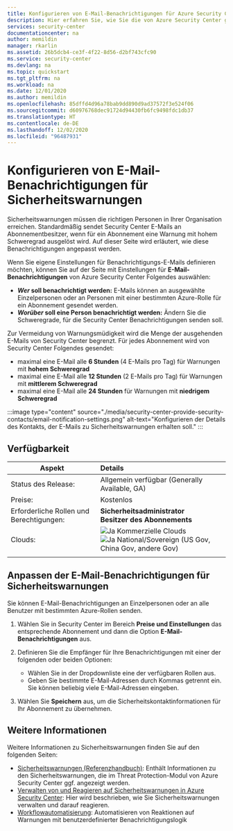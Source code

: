 ```yaml
---
title: Konfigurieren von E-Mail-Benachrichtigungen für Azure Security Center-Warnungen
description: Hier erfahren Sie, wie Sie die von Azure Security Center gesendeten E-Mail-Typen für Sicherheitswarnungen optimieren.
services: security-center
documentationcenter: na
author: memildin
manager: rkarlin
ms.assetid: 26b5dcb4-ce3f-4f22-8d56-d2bf743cfc90
ms.service: security-center
ms.devlang: na
ms.topic: quickstart
ms.tgt_pltfrm: na
ms.workload: na
ms.date: 12/01/2020
ms.author: memildin
ms.openlocfilehash: 85dffd4d96a78bab9dd890d9ad37572f3e524f06
ms.sourcegitcommit: d60976768dec91724d94430fb6fc9498fdc1db37
ms.translationtype: HT
ms.contentlocale: de-DE
ms.lasthandoff: 12/02/2020
ms.locfileid: "96487931"
---
```

# <a name="configure-email-notifications-for-security-alerts"></a>Konfigurieren von E-Mail-Benachrichtigungen für Sicherheitswarnungen 

Sicherheitswarnungen müssen die richtigen Personen in Ihrer Organisation erreichen. Standardmäßig sendet Security Center E-Mails an Abonnementbesitzer, wenn für ein Abonnement eine Warnung mit hohem Schweregrad ausgelöst wird. Auf dieser Seite wird erläutert, wie diese Benachrichtigungen angepasst werden.

Wenn Sie eigene Einstellungen für Benachrichtigungs-E-Mails definieren möchten, können Sie auf der Seite mit Einstellungen für **E-Mail-Benachrichtigungen** von Azure Security Center Folgendes auswählen:

- **_Wer_ soll benachrichtigt werden:** E-Mails können an ausgewählte Einzelpersonen oder an Personen mit einer bestimmten Azure-Rolle für ein Abonnement gesendet werden. 
- **_Worüber_ soll eine Person benachrichtigt werden:** Ändern Sie die Schweregrade, für die Security Center Benachrichtigungen senden soll.

Zur Vermeidung von Warnungsmüdigkeit wird die Menge der ausgehenden E-Mails von Security Center begrenzt. Für jedes Abonnement wird von Security Center Folgendes gesendet:

- maximal eine E-Mail alle **6 Stunden** (4 E-Mails pro Tag) für Warnungen mit **hohem Schweregrad**
- maximal eine E-Mail alle **12 Stunden** (2 E-Mails pro Tag) für Warnungen mit **mittlerem Schweregrad**
- maximal eine E-Mail alle **24 Stunden** für Warnungen mit **niedrigem Schweregrad**

:::image type="content" source="./media/security-center-provide-security-contacts/email-notification-settings.png" alt-text="Konfigurieren der Details des Kontakts, der E-Mails zu Sicherheitswarnungen erhalten soll." :::
 
## <a name="availability"></a>Verfügbarkeit

|Aspekt|Details|
|----|:----|
|Status des Release:|Allgemein verfügbar (Generally Available, GA)|
|Preise:|Kostenlos|
|Erforderliche Rollen und Berechtigungen:|**Sicherheitsadministrator**<br>**Besitzer des Abonnements** |
|Clouds:|![Ja](./media/icons/yes-icon.png) Kommerzielle Clouds<br>![Ja](./media/icons/yes-icon.png) National/Sovereign (US Gov, China Gov, andere Gov)|
|||


## <a name="customize-the-security-alerts-email-notifications"></a>Anpassen der E-Mail-Benachrichtigungen für Sicherheitswarnungen<a name="email"></a>

Sie können E-Mail-Benachrichtigungen an Einzelpersonen oder an alle Benutzer mit bestimmten Azure-Rollen senden.

1. Wählen Sie in Security Center im Bereich **Preise und Einstellungen** das entsprechende Abonnement und dann die Option **E-Mail-Benachrichtigungen** aus.

1. Definieren Sie die Empfänger für Ihre Benachrichtigungen mit einer der folgenden oder beiden Optionen:

    - Wählen Sie in der Dropdownliste eine der verfügbaren Rollen aus.
    - Geben Sie bestimmte E-Mail-Adressen durch Kommas getrennt ein. Sie können beliebig viele E-Mail-Adressen eingeben.

1. Wählen Sie **Speichern** aus, um die Sicherheitskontaktinformationen für Ihr Abonnement zu übernehmen.


## <a name="see-also"></a>Weitere Informationen
Weitere Informationen zu Sicherheitswarnungen finden Sie auf den folgenden Seiten:

- [Sicherheitswarnungen (Referenzhandbuch)](alerts-reference.md): Enthält Informationen zu den Sicherheitswarnungen, die im Threat Protection-Modul von Azure Security Center ggf. angezeigt werden.
- [Verwalten von und Reagieren auf Sicherheitswarnungen in Azure Security Center](security-center-managing-and-responding-alerts.md): Hier wird beschrieben, wie Sie Sicherheitswarnungen verwalten und darauf reagieren.
- [Workflowautomatisierung](workflow-automation.md): Automatisieren von Reaktionen auf Warnungen mit benutzerdefinierter Benachrichtigungslogik